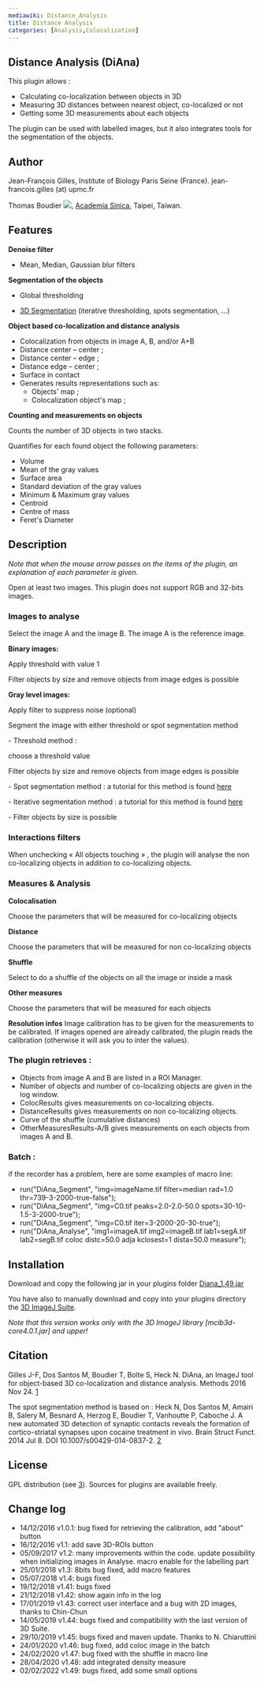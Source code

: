 ```yaml
---
mediawiki: Distance_Analysis
title: Distance Analysis
categories: [Analysis,Colocalization]
---
```


## Distance Analysis (DiAna)

This plugin allows :

-   Calculating co-localization between objects in 3D
-   Measuring 3D distances between nearest object, co-localized or not
-   Getting some 3D measurements about each objects

The plugin can be used with labelled images, but it also integrates tools for the segmentation of the objects.

## Author

Jean-François Gilles, Institute of Biology Paris Seine (France). jean-francois.gilles (at) upmc.fr

Thomas Boudier ![](/media/emailboudier.png), [Academia Sinica](https://www.sinica.edu.tw/en), Taipei, Taiwan.

## Features

**Denoise filter**

-   Mean, Median, Gaussian blur filters

**Segmentation of the objects**

-   Global thresholding

<!-- -->

-   [3D Segmentation](https://imagejdocu.list.lu/plugin/segmentation/3d_spots_segmentation/start) (iterative thresholding, spots segmentation, ...)

**Object based co-localization and distance analysis**

-   Colocalization from objects in image A, B, and/or A+B
-   Distance center – center ;
-   Distance center – edge ;
-   Distance edge – center ;
-   Surface in contact
-   Generates results representations such as:
    -   Objects' map ;
    -   Colocalization object's map ;

**Counting and measurements on objects**

Counts the number of 3D objects in two stacks.

Quantifies for each found object the following parameters:

-   Volume
-   Mean of the gray values
-   Surface area
-   Standard deviation of the gray values
-   Minimum & Maximum gray values
-   Centroid
-   Centre of mass
-   Feret's Diameter

## Description

*Note that when the mouse arrow passes on the items of the plugin, an explanation of each parameter is given.*

Open at least two images. This plugin does not support RGB and 32-bits images.

### Images to analyse

Select the image A and the image B. The image A is the reference image.

**Binary images:**

Apply threshold with value 1

Filter objects by size and remove objects from image edges is possible

**Gray level images:**

Apply filter to suppress noise (optional)

Segment the image with either threshold or spot segmentation method

\- Threshold method :

choose a threshold value

Filter objects by size and remove objects from image edges is possible

\- Spot segmentation method : a tutorial for this method is found [here](https://imagejdocu.list.lu/plugin/segmentation/3d_spots_segmentation/start)

\- Iterative segmentation method : a tutorial for this method is found [here](https://imagejdocu.list.lu/plugin/segmentation/3d_spots_segmentation/start)

\- Filter objects by size is possible

### Interactions filters

When unchecking « All objects touching » , the plugin will analyse the non co-localizing objects in addition to co-localizing objects.

### Measures & Analysis

**Colocalisation**

Choose the parameters that will be measured for co-localizing objects

**Distance**

Choose the parameters that will be measured for non co-localizing objects

**Shuffle**

Select to do a shuffle of the objects on all the image or inside a mask

**Other measures**

Choose the parameters that will be measured for each objects

**Resolution infos** Image calibration has to be given for the measurements to be calibrated. If images opened are already calibrated, the plugin reads the calibration (otherwise it will ask you to inter the values).

### The plugin retrieves :

-   Objects from image A and B are listed in a ROI Manager.
-   Number of objects and number of co-localizing objects are given in the log window.
-   ColocResults gives measurements on co-localizing objects.
-   DistanceResults gives measurements on non co-localizing objects.
-   Curve of the shuffle (cumulative distances)
-   OtherMeasuresResults-A/B gives measurements on each objects from images A and B.

### Batch :

if the recorder has a problem, here are some examples of macro line:

-   run("DiAna\_Segment", "img=imageName.tif filter=median rad=1.0 thr=739-3-2000-true-false");
-   run("DiAna\_Segment", "img=C0.tif peaks=2.0-2.0-50.0 spots=30-10-1.5-3-2000-true");
-   run("DiAna\_Segment", "img=C0.tif iter=3-2000-20-30-true");
-   run("DiAna\_Analyse", "img1=imageA.tif img2=imageB.tif lab1=segA.tif lab2=segB.tif coloc distc=50.0 adja kclosest=1 dista=50.0 measure");

## Installation

Download and copy the following jar in your plugins folder [Diana\_1.49.jar](https://drive.google.com/file/d/1W1qOUGuOgSOs5KeNY0BZ6353tp-TJnky)

You have also to manually download and copy into your plugins directory the [3D ImageJ Suite](https://mcib3d.frama.io/3d-suite-imagej/).

*Note that this version works only with the 3D ImageJ library [mcib3d-core4.0.1.jar] and upper!*

## Citation

Gilles J-F, Dos Santos M, Boudier T, Bolte S, Heck N. DiAna, an ImageJ tool for object-based 3D co-localization and distance analysis. Methods 2016 Nov 24. [1](http://www.sciencedirect.com/science/article/pii/S1046202316304649)

The spot segmentation method is based on : Heck N, Dos Santos M, Amairi B, Salery M, Besnard A, Herzog E, Boudier T, Vanhoutte P, Caboche J. A new automated 3D detection of synaptic contacts reveals the formation of cortico-striatal synapses upon cocaine treatment in vivo. Brain Struct Funct. 2014 Jul 8. DOI 10.1007/s00429-014-0837-2. [2](http://link.springer.com/article/10.1007%2Fs00429-014-0837-2)

## License

GPL distribution (see [3](http://www.cecill.info/index.en.html%7Clicence)). Sources for plugins are available freely.

## Change log

-   14/12/2016 v1.0.1: bug fixed for retrieving the calibration, add "about" button
-   16/12/2016 v1.1: add save 3D-ROIs button
-   05/09/2017 v1.2: many improvements within the code. update possibility when initializing images in Analyse. macro enable for the labelling part
-   25/01/2018 v1.3: 8bits bug fixed, add macro features
-   05/07/2018 v1.4: bugs fixed
-   19/12/2018 v1.41: bugs fixed
-   21/12/2018 v1.42: show again info in the log
-   17/01/2019 v1.43: correct user interface and a bug with 2D images, thanks to Chin-Chun
-   14/05/2019 v1.44: bugs fixed and compatibility with the last version of 3D Suite.
-   29/10/2019 v1.45: bugs fixed and maven update. Thanks to N. Chiaruttini
-   24/01/2020 v1.46: bug fixed, add coloc image in the batch
-   24/02/2020 v1.47: bug fixed with the shuffle in macro line
-   28/04/2020 v1.48: add integrated density measure
-   02/02/2022 v1.49: bugs fixed, add some small options

   
